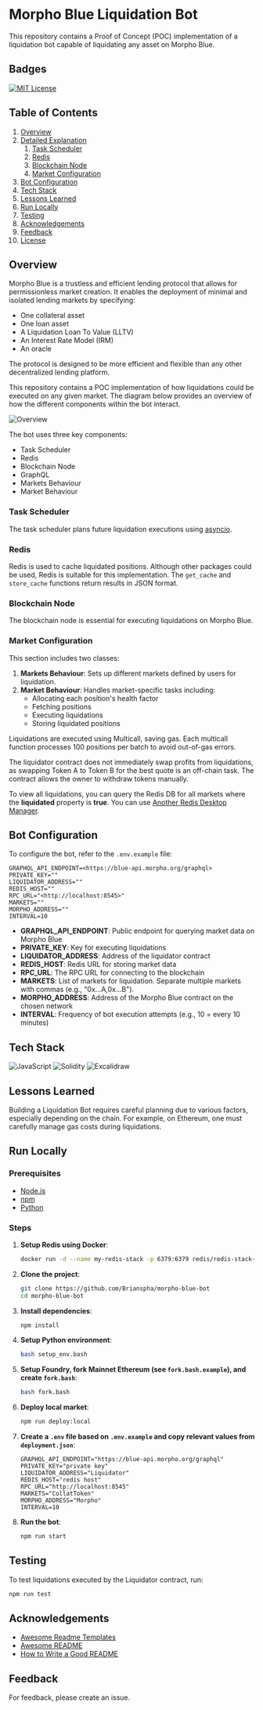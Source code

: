 # Morpho Blue Liquidation Bot

This repository contains a Proof of Concept (POC) implementation of a liquidation bot capable of liquidating any asset on Morpho Blue.

## Badges

[![MIT License](https://img.shields.io/badge/License-MIT-green.svg)](https://choosealicense.com/licenses/mit/)

## Table of Contents

1. [Overview](#overview)
2. [Detailed Explanation](#detailed-explanation)
    1. [Task Scheduler](#task-scheduler)
    2. [Redis](#redis)
    3. [Blockchain Node](#blockchain-node)
    4. [Market Configuration](#market-configuration)
3. [Bot Configuration](#bot-configuration)
4. [Tech Stack](#tech-stack)
5. [Lessons Learned](#lessons-learned)
6. [Run Locally](#run-locally)
7. [Testing](#testing)
8. [Acknowledgements](#acknowledgements)
9. [Feedback](#feedback)
10. [License](#license)

## Overview

Morpho Blue is a trustless and efficient lending protocol that allows for permissionless market creation. It enables the deployment of minimal and isolated lending markets by specifying:

- One collateral asset
- One loan asset
- A Liquidation Loan To Value (LLTV)
- An Interest Rate Model (IRM)
- An oracle

The protocol is designed to be more efficient and flexible than any other decentralized lending platform.

This repository contains a POC implementation of how liquidations could be executed on any given market. The diagram below provides an overview of how the different components within the bot interact.

![Overview](./diagrams/1.png)

The bot uses three key components:

- Task Scheduler
- Redis
- Blockchain Node
- GraphQL
- Markets Behaviour
- Market Behaviour

### Task Scheduler

The task scheduler plans future liquidation executions using [asyncio](https://pypi.org/project/asyncio/).

### Redis

Redis is used to cache liquidated positions. Although other packages could be used, Redis is suitable for this implementation. The `get_cache` and `store_cache` functions return results in JSON format.

### Blockchain Node

The blockchain node is essential for executing liquidations on Morpho Blue.

### Market Configuration

This section includes two classes:

1. **Markets Behaviour**: Sets up different markets defined by users for liquidation.
2. **Market Behaviour**: Handles market-specific tasks including:
    - Allocating each position's health factor
    - Fetching positions
    - Executing liquidations
    - Storing liquidated positions

Liquidations are executed using Multicall, saving gas. Each multicall function processes 100 positions per batch to avoid out-of-gas errors.

The liquidator contract does not immediately swap profits from liquidations, as swapping Token A to Token B for the best quote is an off-chain task. The contract allows the owner to withdraw tokens manually.

To view all liquidations, you can query the Redis DB for all markets where the **liquidated** property is **true**. You can use [Another Redis Desktop Manager](https://goanother.com/).

## Bot Configuration

To configure the bot, refer to the `.env.example` file:

```env
GRAPHQL_API_ENDPOINT=<https://blue-api.morpho.org/graphql>
PRIVATE_KEY=""
LIQUIDATOR_ADDRESS=""
REDIS_HOST=""
RPC_URL="<http://localhost:8545>"
MARKETS=""
MORPHO_ADDRESS=""
INTERVAL=10
```

- **GRAPHQL_API_ENDPOINT**: Public endpoint for querying market data on Morpho Blue
- **PRIVATE_KEY**: Key for executing liquidations
- **LIQUIDATOR_ADDRESS**: Address of the liquidator contract
- **REDIS_HOST**: Redis URL for storing market data
- **RPC_URL**: The RPC URL for connecting to the blockchain
- **MARKETS**: List of markets for liquidation. Separate multiple markets with commas (e.g., "0x...A,0x...B").
- **MORPHO_ADDRESS**: Address of the Morpho Blue contract on the chosen network
- **INTERVAL**: Frequency of bot execution attempts (e.g., 10 = every 10 minutes)

## Tech Stack

![JavaScript](https://img.shields.io/badge/JavaScript-%23323330.svg?style=for-the-badge&logo=javascript&logoColor=%23F7DF1E)
![Solidity](https://img.shields.io/badge/Solidity-2674E5?style=for-the-badge&logo=solidity&logoColor=white)
![Excalidraw](https://img.shields.io/badge/excalidraw-FF6C37?style=for-the-badge&logo=excalidraw&logoColor=white)

## Lessons Learned

Building a Liquidation Bot requires careful planning due to various factors, especially depending on the chain. For example, on Ethereum, one must carefully manage gas costs during liquidations.

## Run Locally

### Prerequisites

- [Node.js](https://nodejs.org/)
- [npm](https://www.npmjs.com/)
- [Python](https://www.python.org/)

### Steps

1. **Setup Redis using Docker**:

    ```bash
    docker run -d --name my-redis-stack -p 6379:6379 redis/redis-stack-server:latest
    ```

2. **Clone the project**:

    ```bash
    git clone https://github.com/Brianspha/morpho-blue-bot
    cd morpho-blue-bot
    ```

3. **Install dependencies**:

    ```bash
    npm install
    ```

4. **Setup Python environment**:

    ```bash
    bash setup_env.bash
    ```

5. **Setup Foundry, fork Mainnet Ethereum (see `fork.bash.example`), and create `fork.bash`**:

    ```bash
    bash fork.bash
    ```

6. **Deploy local market**:

    ```bash
    npm run deploy:local
    ```

7. **Create a `.env` file based on `.env.example` and copy relevant values from `deployment.json`**:

    ```env
    GRAPHQL_API_ENDPOINT="https://blue-api.morpho.org/graphql"
    PRIVATE_KEY="private key"
    LIQUIDATOR_ADDRESS="Liquidator"
    REDIS_HOST="redis host"
    RPC_URL="http://localhost:8545"
    MARKETS="CollatToken"
    MORPHO_ADDRESS="Morpho"
    INTERVAL=10
    ```

8. **Run the bot**:

    ```bash
    npm run start
    ```

## Testing

To test liquidations executed by the Liquidator contract, run:

```bash
npm run test
```

## Acknowledgements

- [Awesome Readme Templates](https://awesomeopensource.com/project/elangosundar/awesome-README-templates)
- [Awesome README](https://github.com/matiassingers/awesome-readme)
- [How to Write a Good README](https://bulldogjob.com/news/449-how-to-write-a-good-readme-for-your-github-project)

## Feedback

For feedback, please create an issue.



